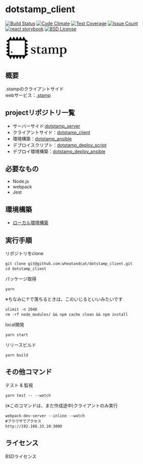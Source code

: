 # dotstamp_client

[![Build Status](https://api.travis-ci.org/wheatandcat/dotstamp_client.svg?branch=master)](https://travis-ci.org/wheatandcat/dotstamp_client)
[![Code Climate](https://codeclimate.com/github/wheatandcat/dotstamp_client/badges/gpa.svg)](https://codeclimate.com/github/wheatandcat/dotstamp_client)
[![Test Coverage](https://codeclimate.com/github/wheatandcat/dotstamp_client/badges/coverage.svg)](https://codeclimate.com/github/wheatandcat/dotstamp_client/coverage)
[![Issue Count](https://codeclimate.com/github/wheatandcat/dotstamp_client/badges/issue_count.svg)](https://codeclimate.com/github/wheatandcat/dotstamp_client)
[![react storybook](https://img.shields.io/badge/react--storybook-public-green.svg)](https://wheatandcat.github.io/dotstamp_client/?selectedKind=Bllon&selectedStory=text)
[![BSD License](http://img.shields.io/badge/license-BSD-blue.svg?style=flat)](LICENSE)

<img src="https://raw.githubusercontent.com/wheatandcat/dotstamp_client/master/dist/images/common/about.png" data-canonical-src="https://raw.githubusercontent.com/wheatandcat/dotstamp_client/master/dist/images/common/about.png" width="200" />

## 概要
.stampのクライアントサイド　  
webサービス：[.stamp](http://dotstamp.com/)

## projectリポジトリ一覧
* サーバーサイド:[dotstamp_server](https://github.com/wheatandcat/dotstamp_server)
* クライアントサイド：[dotstamp_client](https://github.com/wheatandcat/dotstamp_client)
* 環境構築：[dotstamp_ansible](https://github.com/wheatandcat/dotstamp_ansible)
* デプロイスクリプト：[dotstamp_deploy_script](https://github.com/wheatandcat/dotstamp_deploy_script)
* デプロイ環境構築：[dotstamp_deploy_ansible](https://github.com/wheatandcat/dotstamp_deploy_ansible)

## 必要なもの
* Node.js
* webpack
* Jest
## 環境構築
* [ローカル環境構築](https://github.com/wheatandcat/dotstamp_ansible#ローカル環境構築手順-)
## 実行手順
リポジトリをclone
```
git clone git@github.com:wheatandcat/dotstamp_client.git
cd dotstamp_client
```
パッケージ取得
```
yarn
```
※ちなみに↑で落ちるときは、このいじるといいみたいです
```
ulimit -n 2048
rm -rf node_modules/ && npm cache clean && npm install
```
local開発
```
yarn start
```
リリースビルド
```
yarn build
```
## その他コマンド
テスト & 監視
```
yarn test -- --watch
```
 (※このコマンドは、まだ作成途中)クライアントのみ実行
```
webpack-dev-server --inline --watch
#ブラウザでアクセス
http://192.168.33.10:3000
```
## ライセンス
BSDライセンス
